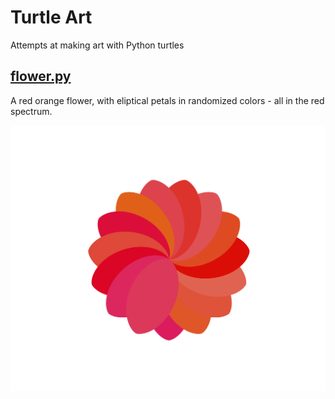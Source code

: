 Turtle Art
==========

Attempts at making art with Python turtles

## [flower.py](flower.py)

A red orange flower, with eliptical petals in randomized colors - all in the red spectrum.

![Flower Image](images/flower.png)
